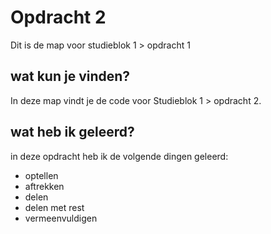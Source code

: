# Opdracht 2
Dit is de map voor studieblok 1 > opdracht 1

## wat kun je vinden?
In deze map vindt je de code voor Studieblok 1 > opdracht 2.

## wat heb ik geleerd?
in deze opdracht heb ik de volgende dingen geleerd:
* optellen
* aftrekken
* delen
* delen met rest
* vermeenvuldigen
